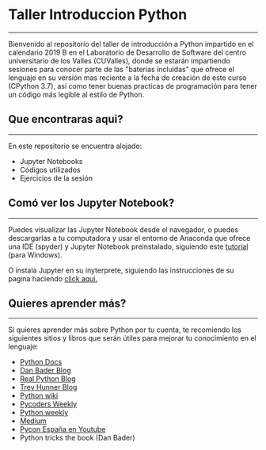 # Taller Introduccion Python
___
Bienvenido al repositorio del taller de introducción a Python impartido en el calendario 2019 B en el Laboratorio de Desarrollo de Software del centro universitario de los Valles (CUValles), donde se estarán impartiendo sesiones para conocer parte de las "baterias incluidas" que ofrece el lenguaje en su versión mas reciente a la fecha de creación de este curso (CPython 3.7), así como tener buenas practicas de programación para tener un código más legible al estilo de Python.

## Que encontraras aqui?
___
En este repositorio se encuentra alojado:    
* Jupyter Notebooks   
* Códigos utilizados  
* Ejercicios de la sesión

## Comó ver los Jupyter Notebook?
___
Puedes visualizar las Jupyter Notebook desde el navegador, o puedes descargarlas a tu computadora y usar el entorno de Anaconda que ofrece una IDE (spyder) y Jupyter Notebook preinstalado, siguiendo este [tutorial](https://youtu.be/52h3r_lROGY) (para Windows).
 
O instala Jupyter en su inyterprete, siguiendo las instrucciones de su pagina haciendo [click aqui.](https://jupyter.org/install) 

## Quieres aprender más?
___
Si quieres aprender más sobre Python por tu cuenta, te recomiendo los siguientes sitios y libros que serán útiles para mejorar tu conocimiento en el lenguaje:  
* [Python Docs](docs.python.org/3)  
* [Dan Bader Blog](danbader.org)  
* [Real Python Blog](realpython.com)  
* [Trey Hunner Blog](treyhunner.com)  
* [Python wiki](wiki.python.org)  
* [Pycoders Weekly](pycoders.com)  
* [Python weekly](mailchi.mp/pythonweekly)  
* [Medium](medium.com)  
* [Pycon España en Youtube](https://www.youtube.com/channel/UCyth_6hqft9a7B_thdwYyww)  
* Python tricks the book (Dan Bader)
